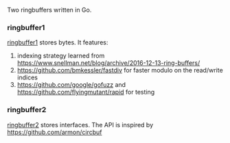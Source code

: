 Two ringbuffers written in Go.

### ringbuffer1

[ringbuffer1](./ringbuffer1) stores bytes. It features:

1. indexing strategy learned from https://www.snellman.net/blog/archive/2016-12-13-ring-buffers/
2. https://github.com/bmkessler/fastdiv for faster modulo on the read/write indices
2. https://github.com/google/gofuzz and https://github.com/flyingmutant/rapid for testing

### ringbuffer2

[ringbuffer2](./ringbuffer2) stores interfaces. The API is inspired by https://github.com/armon/circbuf
